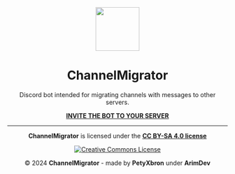 <div align="center">

<img src="https://i.imgur.com/SpyWXnY.png" width="100" height="100"/>

# ChannelMigrator

Discord bot intended for migrating channels with messages to other servers.

**[INVITE THE BOT TO YOUR SERVER](https://discord.com/oauth2/authorize?client_id=1313593607487492147)**

---

**ChannelMigrator** is licensed under the [**CC BY-SA 4.0 license**](https://creativecommons.org/licenses/by-sa/4.0/)

[![Creative Commons License](https://i.creativecommons.org/l/by-nc-nd/4.0/88x31.png)](http://creativecommons.org/licenses/by-nc-nd/4.0/)

© 2024 **ChannelMigrator** - made by **PetyXbron** under **ArimDev**

</div>